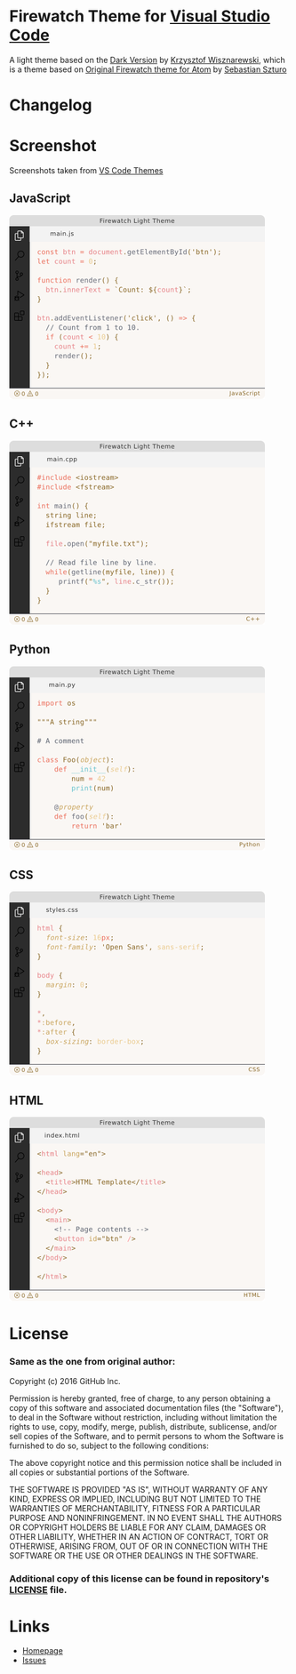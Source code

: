 # Firewatch Theme for [Visual Studio Code](http://code.visualstudio.com) #

A light theme based on the [Dark Version](https://gitlab.com/ulthes/firewatch-theme-vscode) by [Krzysztof Wisznarewski](https://gitlab.com/ulthes), which is a theme based on [Original Firewatch theme for Atom](https://atom.io/themes/firewatch-syntax) by [Sebastian Szturo](https://github.com/SebastianSzturo)

# Changelog #


# Screenshot #

Screenshots taken from [VS Code Themes](https://vscodethemes.com/e/tbremer.theme-firewatch-light/firewatch-light-theme)

## JavaScript ## 
![JavaScript Screenshot from VSCodeThemes.com](/screenshots/javascript.png)


## C++ ##
![C++ Screenshot from VSCodeThemes.com](/screenshots/cpp.png)

## Python ##
![Python Screenshot from VSCodeThemes.com](/screenshots/python.png)

## CSS ##
![CSS Screenshot from VSCodeThemes.com](/screenshots/css.png)

## HTML ##
![HTML Screenshot from VSCodeThemes.com](/screenshots/html.png)

# License #

### Same as the one from original author: ###


Copyright (c) 2016 GitHub Inc.

Permission is hereby granted, free of charge, to any person obtaining a copy of this software and associated documentation files (the "Software"), to deal in the Software without restriction, including without limitation the rights to use, copy, modify, merge, publish, distribute, sublicense, and/or sell copies of the Software, and to permit persons to whom the Software is furnished to do so, subject to the following conditions:

The above copyright notice and this permission notice shall be included in all copies or substantial portions of the Software.

THE SOFTWARE IS PROVIDED "AS IS", WITHOUT WARRANTY OF ANY KIND, EXPRESS OR IMPLIED, INCLUDING BUT NOT LIMITED TO THE WARRANTIES OF MERCHANTABILITY, FITNESS FOR A PARTICULAR PURPOSE AND NONINFRINGEMENT. IN NO EVENT SHALL THE AUTHORS OR COPYRIGHT HOLDERS BE LIABLE FOR ANY CLAIM, DAMAGES OR OTHER LIABILITY, WHETHER IN AN ACTION OF CONTRACT, TORT OR OTHERWISE, ARISING FROM, OUT OF OR IN CONNECTION WITH THE SOFTWARE OR THE USE OR OTHER DEALINGS IN THE SOFTWARE.

### Additional copy of this license can be found in repository's [LICENSE](https://github.com/tbremer/firewatch-theme-light-vscode/blob/main/LICENSE) file. ###

# Links #

- [Homepage](https://github.com/tbremer/firewatch-theme-light-vscode)
- [Issues](https://github.com/tbremer/firewatch-theme-light-vscode/issues)